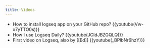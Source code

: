 ```yaml
---
title: Videos
---
```


* How to install logseq app on your GitHub repo?
{{youtube(Vw-x7yTTO0s)}}
* How I use Logseq Daily?
{{youtube(JCIdJBZGQLQ)}}
* First video on Logseq, also by [[Ed]]
{{youtube(_BPlbNr6hzY)}}